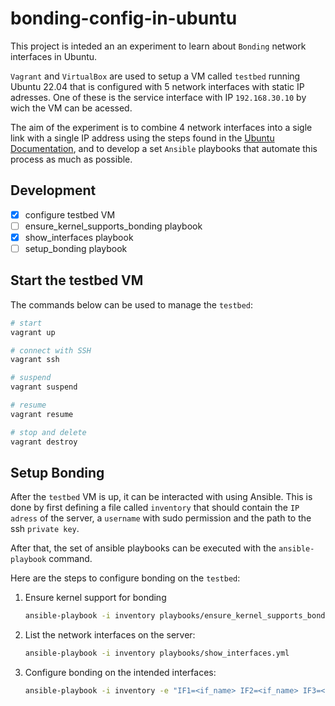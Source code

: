 # bonding-config-in-ubuntu

This project is inteded an an experiment to learn about `Bonding` network interfaces in Ubuntu.

`Vagrant` and `VirtualBox` are used to setup a VM called `testbed` running Ubuntu 22.04 that is configured with 5 network interfaces with static IP adresses. One of these is the service interface with IP `192.168.30.10` by wich the VM can be acessed. 

The aim of the experiment is to combine 4 network interfaces into a sigle link with a single IP address using the steps found in the [Ubuntu Documentation](https://help.ubuntu.com/community/UbuntuBonding), and to develop a set `Ansible` playbooks that automate this process as much as possible.

## Development
- [x] configure testbed VM
- [ ] ensure_kernel_supports_bonding playbook
- [x] show_interfaces playbook
- [ ] setup_bonding playbook

## Start the testbed VM

The commands below can be used to manage the `testbed`:
```bash
# start
vagrant up

# connect with SSH
vagrant ssh

# suspend
vagrant suspend

# resume
vagrant resume

# stop and delete
vagrant destroy
```

## Setup Bonding

After the `testbed` VM is up, it can be interacted with using Ansible. This is done by first defining a file called `inventory` that should contain the `IP adress` of the server, a `username` with sudo permission and the path to the ssh `private key`. 

After that, the set of ansible playbooks can be executed with the `ansible-playbook` command.

Here are the steps to configure bonding on the `testbed`:

1. Ensure kernel support for bonding
   ```bash
   ansible-playbook -i inventory playbooks/ensure_kernel_supports_bonding.yml
   ```

2. List the network interfaces on the server:
   ```bash
   ansible-playbook -i inventory playbooks/show_interfaces.yml
   ```

3. Configure bonding on the intended interfaces:
   ```bash
   ansible-playbook -i inventory -e "IF1=<if_name> IF2=<if_name> IF3=<if_name> IF4=<if_name>" playbooks/setup_bonding.yml